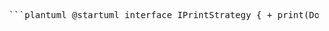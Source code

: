 <pre> ```plantuml @startuml interface IPrintStrategy { + print(Document) } class PDFPrinter implements IPrintStrategy class PhysicalPrinter implements IPrintStrategy class Document { - strategy: IPrintStrategy + setStrategy() + print() } IPrintStrategy <|.. PDFPrinter IPrintStrategy <|.. PhysicalPrinter Document --> IPrintStrategy @enduml ``` </pre>

